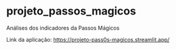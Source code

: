 # projeto_passos_magicos
Análises dos indicadores da Passos Mágicos

Link da aplicação: https://projeto-pass0s-magicos.streamlit.app/
